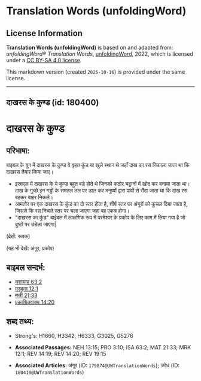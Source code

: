 # Translation Words (unfoldingWord)

## License Information

**Translation Words (unfoldingWord)** is based on and adapted from: _unfoldingWord® Translation Words_, [unfoldingWord](https://unfoldingword.org/utw), 2022, which is licensed under a [CC BY-SA 4.0 license](https://creativecommons.org/licenses/by-sa/4.0/legalcode.en).

This markdown version (created `2025-10-16`) is provided under the same license.



--------------------------------

## दाखरस के कुण्ड (id: 180400)

दाखरस के कुण्ड
==============

परिभाषा:
--------

बाइबल के युग में दाखरस के कुण्ड वे वृहत कुंड या खुले स्थान थे जहाँ दाख का रस निकाला जाता था कि दाखरस तैयार किया जाए।

* इस्राएल में दाखरस के ये कुण्ड बहुत बड़े होते थे जिनको कठोर चट्टानों में खोद कर बनाया जाता था। दाख के गुच्छे इन गड्ढों के समतल तल पर डाल कर मनुष्यों द्वारा पांवों से रौंदा जाता था कि दाख रस बहकर बाहर निकले।
* आमतौर पर एक दाखरस के कुंड का दो स्तर होता है, शीर्ष स्तर पर अंगूरों को कुचल दिया जाता है, जिससे कि रस निचले स्तर पर चला जाएगा जहां वह एकत्र होगा।
* "दाखरस का कुंड" बाईबल में लाक्षणिक रूप में परमेश्वर के प्रकोप के लिए काम में लिया गया है जो दुष्टों पर उंडेला जाएगा\|

(देखें: रूपक)

(यह भी देखें: अंगूर, प्रकोप)

बाइबल सन्दर्भ:
--------------

* [यशायाह 63:2](https://ref.ly/Isa63:2)
* [मरकुस 12:1](https://ref.ly/Mark12:1)
* [मत्ती 21:33](https://ref.ly/Matt21:33)
* [प्रकाशितवाक्य 14:20](https://ref.ly/Rev14:20)

शब्द तथ्य:
----------

* Strong's: H1660, H3342, H6333, G3025, G5276

* **Associated Passages:** NEH 13:15; PRO 3:10; ISA 63:2; MAT 21:33; MRK 12:1; REV 14:19; REV 14:20; REV 19:15
* **Associated Articles:** अंगूर (ID: `179874@UWTranslationWords`); क्रोध (ID: `180410@UWTranslationWords`)

